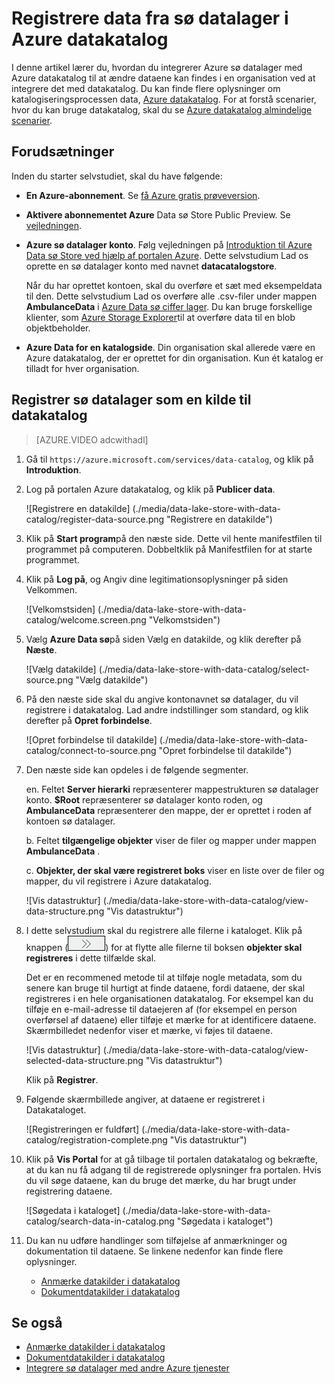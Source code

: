 <properties
   pageTitle="Registrere data fra sø datalager i Azure datakatalog | Microsoft Azure"
   description="Registrere data fra sø datalager i Azure datakatalog"
   services="data-lake-store,data-catalog" 
   documentationCenter=""
   authors="nitinme"
   manager="jhubbard"
   editor="cgronlun"/>

<tags
   ms.service="data-lake-store"
   ms.devlang="na"
   ms.topic="article"
   ms.tgt_pltfrm="na"
   ms.workload="big-data"
   ms.date="10/28/2016"
   ms.author="nitinme"/>

# <a name="register-data-from-data-lake-store-in-azure-data-catalog"></a>Registrere data fra sø datalager i Azure datakatalog

I denne artikel lærer du, hvordan du integrerer Azure sø datalager med Azure datakatalog til at ændre dataene kan findes i en organisation ved at integrere det med datakatalog. Du kan finde flere oplysninger om katalogiseringsprocessen data, [Azure datakatalog](../data-catalog/data-catalog-what-is-data-catalog.md). For at forstå scenarier, hvor du kan bruge datakatalog, skal du se [Azure datakatalog almindelige scenarier](../data-catalog/data-catalog-common-scenarios.md).

## <a name="prerequisites"></a>Forudsætninger

Inden du starter selvstudiet, skal du have følgende:

- **En Azure-abonnement**. Se [få Azure gratis prøveversion](https://azure.microsoft.com/pricing/free-trial/).

- **Aktivere abonnementet Azure** Data sø Store Public Preview. Se [vejledningen](data-lake-store-get-started-portal.md#signup).

- **Azure sø datalager konto**. Følg vejledningen på [Introduktion til Azure Data sø Store ved hjælp af portalen Azure](data-lake-store-get-started-portal.md). Dette selvstudium Lad os oprette en sø datalager konto med navnet **datacatalogstore**. 

    Når du har oprettet kontoen, skal du overføre et sæt med eksempeldata til den. Dette selvstudium Lad os overføre alle .csv-filer under mappen **AmbulanceData** i [Azure Data sø ciffer lager](https://github.com/Azure/usql/tree/master/Examples/Samples/Data/AmbulanceData/). Du kan bruge forskellige klienter, som [Azure Storage Explorer](http://storageexplorer.com/)til at overføre data til en blob objektbeholder.

- **Azure Data for en katalogside**. Din organisation skal allerede være en Azure datakatalog, der er oprettet for din organisation. Kun ét katalog er tilladt for hver organisation.

## <a name="register-data-lake-store-as-a-source-for-data-catalog"></a>Registrer sø datalager som en kilde til datakatalog

>[AZURE.VIDEO adcwithadl] 

1. Gå til `https://azure.microsoft.com/services/data-catalog`, og klik på **Introduktion**.

2. Log på portalen Azure datakatalog, og klik på **Publicer data**.

    ![Registrere en datakilde] (./media/data-lake-store-with-data-catalog/register-data-source.png "Registrere en datakilde")

3. Klik på **Start program**på den næste side. Dette vil hente manifestfilen til programmet på computeren. Dobbeltklik på Manifestfilen for at starte programmet.

4. Klik på **Log på**, og Angiv dine legitimationsoplysninger på siden Velkommen.

    ![Velkomstsiden] (./media/data-lake-store-with-data-catalog/welcome.screen.png "Velkomstsiden")

5. Vælg **Azure Data sø**på siden Vælg en datakilde, og klik derefter på **Næste**.

    ![Vælg datakilde] (./media/data-lake-store-with-data-catalog/select-source.png "Vælg datakilde")

6. På den næste side skal du angive kontonavnet sø datalager, du vil registrere i datakatalog. Lad andre indstillinger som standard, og klik derefter på **Opret forbindelse**.

    ![Opret forbindelse til datakilde] (./media/data-lake-store-with-data-catalog/connect-to-source.png "Opret forbindelse til datakilde")

7. Den næste side kan opdeles i de følgende segmenter.

    en. Feltet **Server hierarki** repræsenterer mappestrukturen sø datalager konto. **$Root** repræsenterer sø datalager konto roden, og **AmbulanceData** repræsenterer den mappe, der er oprettet i roden af kontoen sø datalager.

    b. Feltet **tilgængelige objekter** viser de filer og mapper under mappen **AmbulanceData** .

    c. **Objekter, der skal være registreret boks** viser en liste over de filer og mapper, du vil registrere i Azure datakatalog.

    ![Vis datastruktur] (./media/data-lake-store-with-data-catalog/view-data-structure.png "Vis datastruktur")

8. I dette selvstudium skal du registrere alle filerne i kataloget. Klik på knappen (![flytte objekter](./media/data-lake-store-with-data-catalog/move-objects.png "flytte objekter")) for at flytte alle filerne til boksen **objekter skal registreres** i dette tilfælde skal. 

    Det er en recommened metode til at tilføje nogle metadata, som du senere kan bruge til hurtigt at finde dataene, fordi dataene, der skal registreres i en hele organisationen datakatalog. For eksempel kan du tilføje en e-mail-adresse til dataejeren af (for eksempel en person overførsel af dataene) eller tilføje et mærke for at identificere dataene. Skærmbilledet nedenfor viser et mærke, vi føjes til dataene.

    ![Vis datastruktur] (./media/data-lake-store-with-data-catalog/view-selected-data-structure.png "Vis datastruktur")

    Klik på **Registrer**.

8. Følgende skærmbillede angiver, at dataene er registreret i Datakataloget.

    ![Registreringen er fuldført] (./media/data-lake-store-with-data-catalog/registration-complete.png "Vis datastruktur")

9. Klik på **Vis Portal** for at gå tilbage til portalen datakatalog og bekræfte, at du kan nu få adgang til de registrerede oplysninger fra portalen. Hvis du vil søge dataene, kan du bruge det mærke, du har brugt under registrering dataene.

    ![Søgedata i kataloget] (./media/data-lake-store-with-data-catalog/search-data-in-catalog.png "Søgedata i kataloget")

10. Du kan nu udføre handlinger som tilføjelse af anmærkninger og dokumentation til dataene. Se linkene nedenfor kan finde flere oplysninger.
    * [Anmærke datakilder i datakatalog](../data-catalog/data-catalog-how-to-annotate.md)
    * [Dokumentdatakilder i datakatalog](../data-catalog/data-catalog-how-to-documentation.md)

## <a name="see-also"></a>Se også

* [Anmærke datakilder i datakatalog](../data-catalog/data-catalog-how-to-annotate.md)
* [Dokumentdatakilder i datakatalog](../data-catalog/data-catalog-how-to-documentation.md)
* [Integrere sø datalager med andre Azure tjenester](data-lake-store-integrate-with-other-services.md)
